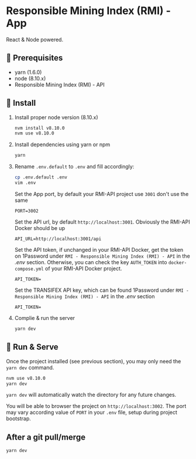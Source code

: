 # Responsible Mining Index (RMI) - App
React & Node powered.

## 🔧 Prerequisites

* yarn (1.6.0)
* node (8.10.x)
* Responsible Mining Index (RMI) - API

## 🚛 Install

1. Install proper node version (8.10.x)

    ```bash
    nvm install v8.10.0
    nvm use v8.10.0
    ```

1. Install dependencies using yarn or npm

    ```bash
    yarn
    ```

1. Rename `.env.default` to `.env` and fill accordingly:

    ```bash
    cp .env.default .env
    vim .env
    ```
   
    Set the App port, by default your RMI-API project use `3001` don't use the same
    ```
    PORT=3002
    ```
   
    Set the API url, by default `http://localhost:3001`. Obviously the RMI-API Docker should be up

    ```
    API_URL=http://localhost:3001/api
    ```
   
    Set the API token, if unchanged in your RMI-API Docker, get the token on 1Password under `RMI - Responsible Mining Index (RMI) - API` in the *.env* section. Otherwise, you can check the key `AUTH_TOKEN` into `docker-compose.yml` of your RMI-API Docker project.

    ```
    API_TOKEN=
    ```
   
    Set the TRANSIFEX API key, which can be found 1Password under `RMI - Responsible Mining Index (RMI) - API` in the *.env* section

    ```
    API_TOKEN=
    ```

1. Complie & run the server

    ```bash
    yarn dev
    ```
   
## 🏃 Run & Serve

Once the project installed (see previous section), you may only need the `yarn dev` command.

```bash
nvm use v8.10.0
yarn dev
```

`yarn dev` will automatically watch the directory for any future changes.

You will be able to browser the project on `http://localhost:3002`. 
The port may vary according value of `PORT` in your `.env` file, setup during project bootstrap.

## After a git pull/merge

```bash
yarn dev
```
